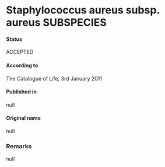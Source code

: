 # Staphylococcus aureus subsp. aureus SUBSPECIES

#### Status
ACCEPTED

#### According to
The Catalogue of Life, 3rd January 2011

#### Published in
null

#### Original name
null

### Remarks
null